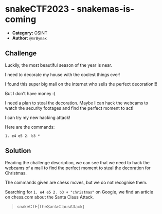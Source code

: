 # snakeCTF2023 - snakemas-is-coming

* **Category:** OSINT
* **Author:** `@mrBymax`

## Challenge

Luckily, the most beautiful season of the year is near.

I need to decorate my house with the coolest things ever!

I found this super big mall on the internet who sells the perfect decoration!!!

But I don't have money :(

I need a plan to steal the decoration. Maybe I can hack the webcams to watch the security footages and find the perfect moment to act!

I can try my new hacking attack!

Here are the commands:

`1. e4 e5 2. b3 *`

## Solution

Reading the challenge description, we can see that we need to hack the webcams of a mall to find the perfect moment to steal the decoration for Christmas.

The commands given are chess moves, but we do not recognise them.

Searching for `1. e4 e5 2. b3 + "christmas"` on Google, we find an article on chess.com about the Santa Claus Attack.


> snakeCTF{TheSantaClausAttack}